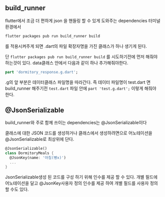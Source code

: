 ## build_runner
flutter에서 조금 더 편하게 json 을 핸들링 할 수 있게 도와주는 dependencies 터미널 환경에서
```dart
flutter packages pub run build_runner build
```
를 적용시켜주게 되면 .dart의 파일 확장자명을 가진 클래스가 하나 생기게 된다. 

단 `flutter packages pub run build_runner build` 를 시도하기전에 먼저 해줘야 하는것이 있다. data클래스 안에서 다음과 같이 하나 추가해줘야한다.

```dart
part 'dormitory_response.g.dart';
```

.g의 앞 부분은 데이터클래스 파일명을 따라간다. 즉 데이터 파일명이 test.dart 면 build_runner 해주기전 `test.dart` 파일 안에 `part 'test.g.dart';` 이렇게 해줘야 한다.

## @JsonSerializable

build_runner와 주로 함께 쓰이는 dependencies는 @JsonSerializable이다 

클래스에 대한 JSON 코드를 생성하거나 클래스에서 생성하려면으로 어노테이션을 @JsonSerializable로 최상위에 단다.

```dart
@JsonSerializable()
class DormitoryMeals {
  @JsonKey(name: '아침(빵x)')
  ...
}
```

JsonSerializable생성 된 코드를 구성 하기 위해 인수를 제공 할 수 있다. 개별 필드에 어노테이션을 달고 @JsonKey사용자 정의 인수를 제공 하여 개별 필드를 사용자 정의 할 수도 있다. 
